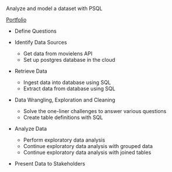 Analyze and model a dataset with PSQL

[Portfolio](https://github.com/emilsirakov/portfolio)


- Define Questions

- Identify Data Sources
  - Get data from movielens API
  - Set up postgres database in the cloud

- Retrieve Data
  - Ingest data into database using SQL
  - Extract data from database using SQL

- Data Wrangling, Exploration and Cleaning
  - Solve the one-liner challenges to answer various questions
  - Create table definitions with SQL

- Analyze Data
  - Perform exploratory data analysis
  - Continue exploratory data analysis with grouped data
  - Continue exploratory data analysis with joined tables

- Present Data to Stakeholders
 
